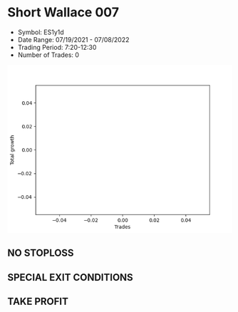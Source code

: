 # Short Wallace 007 
- Symbol: ES1y1d
- Date Range: 07/19/2021 - 07/08/2022
- Trading Period: 7:20-12:30
- Number of Trades: 0

![Plot](ShortWallace007ES1y1d.png)
## NO STOPLOSS









## SPECIAL EXIT CONDITIONS 


## TAKE PROFIT









